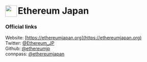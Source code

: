 # [<img align="left" width="36" height="36" src="https://raw.githubusercontent.com/ethereumjp/site/1d0f1242cf1635e2181dcacf77f406935d82a38a/public/logo/ej.png">](https://ethereumjapan.org) Ethereum Japan

### Official links

Website: [https://ethereumjapan.org](https://ethereumjapan.org) \
Twitter: [@Ethereum_JP](https://twitter.com/Ethereum_JP) \
Github: [@ethereumjp](https://github.com/ethereumjp) \
connpass: [@ethereumjapan](https://ethereumjapan.connpass.com/)
